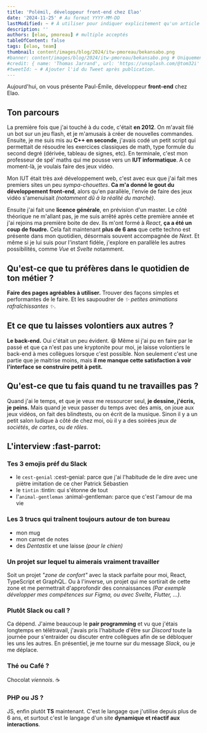 ```yaml
---
title: 'Polémil, développeur front-end chez Elao'
date: '2024-11-25' # Au format YYYY-MM-DD
lastModified: ~ # À utiliser pour indiquer explicitement qu'un article à été mis à jour
description: ''
authors: [elao, pmoreau] # multiple acceptés
tableOfContent: false
tags: [elao, team]
thumbnail: content/images/blog/2024/itw-pmoreau/bekansabo.png
#banner: content/images/blog/2024/itw-pmoreau/bekansabo.png # Uniquement si différent de la minitature (thumbnail)
#credit: { name: 'Thomas Jarrand', url: 'https://unsplash.com/@tom32i' } # Pour créditer la photo utilisée en miniature
#tweetId: ~ # Ajouter l'id du Tweet après publication.
---
```


Aujourd'hui, on vous présente Paul-Émile, développeur **front-end** chez Elao.

## Ton parcours

La première fois que j'ai touché à du code, c'était **en 2012**. On m'avait filé un bot sur un jeu flash, et je m'amusais à créer de nouvelles commandes. 
Ensuite, je me suis mis au **C++ en seconde**, j'avais codé un petit script qui permettait de résoudre les exercices classiques de math, type formule du second degré (dérivée, tableau de signes, etc). En terminale, c'est mon professeur de spé' maths qui me pousse vers un **IUT informatique**.
A ce moment-là, je voulais faire des jeux vidéo.

Mon IUT était très axé développement web, c'est avec eux que j'ai fait mes premiers sites un peu *sympa-chouettes*. **Ca m'a donné le gout du développement front-end**, alors qu'en parallèle, l'envie de faire des jeux vidéo s'amenuisait *(notamment dû à la réalité du marché)*.

Ensuite j'ai fait une **licence générale**, en prévision d'un master. Le côté théorique ne m'allant pas, je me suis arrêté après cette première année et j'ai rejoins ma première boite de dev. Ils m'ont formé à *React*, **ça a été un coup de foudre.** Cela fait maintenant **plus de 6 ans** que cette techno est présente dans mon quotidien, désormais souvent accompagnée de *Next*. Et même si je lui suis pour l'instant fidèle, j'explore en parallèle les autres possibilités, comme *Vue* et *Svelte* notamment.



## Qu'est-ce que tu préfères dans le quotidien de ton métier ?

**Faire des pages agréables à utiliser.** Trouver des façons simples et performantes de le faire. Et les saupoudrer de *✨ petites animations rafraîchissantes ✨*.

## Et ce que tu laisses volontiers aux autres ?

**Le back-end.** Oui c'était un peu évident. 😆 
Même si j'ai pu en faire par le passé et que ça n'est pas une kryptonite pour moi, je laisse volontiers le back-end à mes collègues lorsque c'est possible. Non seulement c'est une partie que je maitrise moins, mais **il me manque cette satisfaction à voir l'interface se construire petit à petit.**

## Qu'est-ce que tu fais quand tu ne travailles pas ?

Quand j'ai le temps, et que je veux me ressourcer seul, **je dessine, j'écris, je peins.** Mais quand je veux passer du temps avec des amis, on joue aux jeux vidéos, on fait des blindtests, ou on écrit de la musique. Sinon il y a un petit salon ludique à côté de chez moi, où il y a des soirées jeux *de sociétés*, *de cartes*, ou *de rôles*.

## L'interview :fast-parrot:

### Tes 3 emojis préf du Slack
- le `cest-genial` :cest-genial: parce que j'ai l'habitude de le dire avec une piètre imitation de ce cher Patrick Sébastien
- le `tintin` :tintin: qui s'étonne de tout
- l'`animal-gentleman` :animal-gentleman: parce que c'est l'amour de ma vie

### Les 3 trucs qui traînent toujours autour de ton bureau
- mon mug
- mon carnet de notes
- des *Dentastix* et une laisse *(pour le chien)*

### Un projet sur lequel tu aimerais vraiment travailler

Soit un projet *"zone de confort"* avec la stack parfaite pour moi, React, TypeScript et GraphQL. Ou à l'inverse, un projet qui me sortirait de cette zone et me permettrait d'approfondir des connaissances *(Par exemple développer mes compétences sur Figma, ou avec Svelte, Flutter, ...)*.

### Plutôt Slack ou call ?

Ca dépend. J'aime beaucoup le **pair programming** et vu que j'étais longtemps en télétravail, j'avais pris l'habitude d'être sur *Discord* toute la journée pour s'entraider ou discuter entre collègues afin de se débloquer les uns les autres. En présentiel, je me tourne sur du message *Slack*, ou je me déplace.

### Thé ou Café ?

Chocolat *viennois*. ☕️

### PHP ou JS ?

JS, enfin plutôt **TS** maintenant. C'est le langage que j'utilise depuis plus de 6 ans, et surtout c'est le langage d'un site **dynamique et réactif aux interactions**.

